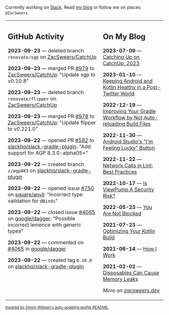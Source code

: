 Currently working on [Slack](https://slack.com/). Read [my blog](https://zacsweers.dev/) or follow me on places `@ZacSweers`.

<table><tr><td valign="top" width="60%">

## GitHub Activity
<!-- githubActivity starts -->
**2023-09-23** — deleted branch `renovate/sgp` on [ZacSweers/CatchUp](https://github.com/ZacSweers/CatchUp)

**2023-09-23** — merged PR [#979](https://github.com/ZacSweers/CatchUp/pull/979) to [ZacSweers/CatchUp](https://github.com/ZacSweers/CatchUp): "Update sgp to v0.10.8"

**2023-09-23** — deleted branch `renovate/flipper` on [ZacSweers/CatchUp](https://github.com/ZacSweers/CatchUp)

**2023-09-23** — merged PR [#978](https://github.com/ZacSweers/CatchUp/pull/978) to [ZacSweers/CatchUp](https://github.com/ZacSweers/CatchUp): "Update flipper to v0.221.0"

**2023-09-22** — opened PR [#582](https://github.com/slackhq/slack-gradle-plugin/pull/582) to [slackhq/slack-gradle-plugin](https://github.com/slackhq/slack-gradle-plugin): "Add support for AGP 8.3.0-alpha05+"

**2023-09-22** — created branch `z/agp883` on [slackhq/slack-gradle-plugin](https://github.com/slackhq/slack-gradle-plugin)

**2023-09-22** — opened issue [#750](https://github.com/square/anvil/issues/750) on [square/anvil](https://github.com/square/anvil): "Incorrect type validation for `@Binds`"

**2023-09-22** — closed issue [#4065](https://github.com/google/dagger/issues/4065) on [google/dagger](https://github.com/google/dagger): "Possible incorrect lenience with generic types"

**2023-09-22** — commented on [#4065](https://github.com/google/dagger/issues/4065#issuecomment-1732085497) in [google/dagger](https://github.com/google/dagger)

**2023-09-22** — created tag `0.10.8` on [slackhq/slack-gradle-plugin](https://github.com/slackhq/slack-gradle-plugin)
<!-- githubActivity ends -->
</td><td valign="top" width="40%">

## On My Blog
<!-- blog starts -->
**2023-07-09** — [Catching Up on CatchUp: 2023](https://www.zacsweers.dev/catching-up-on-catchup-2023/)

**2023-01-10** — [Keeping Android and Kotlin Healthy in a Post-Twitter World](https://www.zacsweers.dev/keeping-android-healthy/)

**2022-12-19** — [Improving Your Gradle Workflow by Not Auto-reloading Build Files](https://www.zacsweers.dev/improving-your-workflow-by-not-auto-reloading-build-files/)

**2022-11-30** — [Android Studio's "I'm Feeling Lucky" Button](https://www.zacsweers.dev/android-studios-im-feeling-lucky-button/)

**2022-11-22** — [Network Calls in Lint: Best Practices](https://www.zacsweers.dev/network-calls-in-lint-best-practices/)

**2022-10-17** — [Is ViewPump A Security Risk?](https://www.zacsweers.dev/is-viewpump-a-security-risk/)

**2022-05-23** — [You Are Not Blocked](https://www.zacsweers.dev/you-are-not-blocked/)

**2021-07-23** — [Optimizing Your Kotlin Build](https://www.zacsweers.dev/optimizing-your-kotlin-build/)

**2021-06-14** — [How I Work](https://www.zacsweers.dev/how-i-work/)

**2021-02-02** — [Disposables Can Cause Memory Leaks](https://www.zacsweers.dev/disposables-can-cause-memory-leaks/)
<!-- blog ends -->
_More on [zacsweers.dev](https://zacsweers.dev/)_
</td></tr></table>

<sub><a href="https://simonwillison.net/2020/Jul/10/self-updating-profile-readme/">Inspired by Simon Willison's auto-updating profile README.</a></sub>
